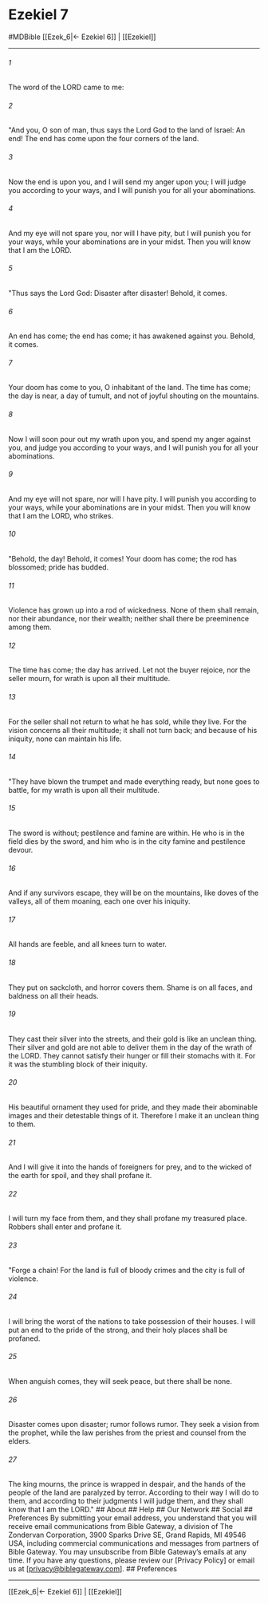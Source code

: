 # Ezekiel 7
#MDBible
[[Ezek_6|← Ezekiel 6]] | [[Ezekiel]]

***






###### 1 


The word of the LORD came to me: 





###### 2 


"And you, O son of man, thus says the Lord God to the land of Israel: An end! The end has come upon the four corners of the land. 





###### 3 


Now the end is upon you, and I will send my anger upon you; I will judge you according to your ways, and I will punish you for all your abominations. 





###### 4 


And my eye will not spare you, nor will I have pity, but I will punish you for your ways, while your abominations are in your midst. Then you will know that I am the LORD. 





###### 5 


"Thus says the Lord God: Disaster after disaster! Behold, it comes. 





###### 6 


An end has come; the end has come; it has awakened against you. Behold, it comes. 





###### 7 


Your doom has come to you, O inhabitant of the land. The time has come; the day is near, a day of tumult, and not of joyful shouting on the mountains. 





###### 8 


Now I will soon pour out my wrath upon you, and spend my anger against you, and judge you according to your ways, and I will punish you for all your abominations. 





###### 9 


And my eye will not spare, nor will I have pity. I will punish you according to your ways, while your abominations are in your midst. Then you will know that I am the LORD, who strikes. 





###### 10 


"Behold, the day! Behold, it comes! Your doom has come; the rod has blossomed; pride has budded. 





###### 11 


Violence has grown up into a rod of wickedness. None of them shall remain, nor their abundance, nor their wealth; neither shall there be preeminence among them. 





###### 12 


The time has come; the day has arrived. Let not the buyer rejoice, nor the seller mourn, for wrath is upon all their multitude. 





###### 13 


For the seller shall not return to what he has sold, while they live. For the vision concerns all their multitude; it shall not turn back; and because of his iniquity, none can maintain his life. 





###### 14 


"They have blown the trumpet and made everything ready, but none goes to battle, for my wrath is upon all their multitude. 





###### 15 


The sword is without; pestilence and famine are within. He who is in the field dies by the sword, and him who is in the city famine and pestilence devour. 





###### 16 


And if any survivors escape, they will be on the mountains, like doves of the valleys, all of them moaning, each one over his iniquity. 





###### 17 


All hands are feeble, and all knees turn to water. 





###### 18 


They put on sackcloth, and horror covers them. Shame is on all faces, and baldness on all their heads. 





###### 19 


They cast their silver into the streets, and their gold is like an unclean thing. Their silver and gold are not able to deliver them in the day of the wrath of the LORD. They cannot satisfy their hunger or fill their stomachs with it. For it was the stumbling block of their iniquity. 





###### 20 


His beautiful ornament they used for pride, and they made their abominable images and their detestable things of it. Therefore I make it an unclean thing to them. 





###### 21 


And I will give it into the hands of foreigners for prey, and to the wicked of the earth for spoil, and they shall profane it. 





###### 22 


I will turn my face from them, and they shall profane my treasured place. Robbers shall enter and profane it. 





###### 23 


"Forge a chain! For the land is full of bloody crimes and the city is full of violence. 





###### 24 


I will bring the worst of the nations to take possession of their houses. I will put an end to the pride of the strong, and their holy places shall be profaned. 





###### 25 


When anguish comes, they will seek peace, but there shall be none. 





###### 26 


Disaster comes upon disaster; rumor follows rumor. They seek a vision from the prophet, while the law perishes from the priest and counsel from the elders. 





###### 27 


The king mourns, the prince is wrapped in despair, and the hands of the people of the land are paralyzed by terror. According to their way I will do to them, and according to their judgments I will judge them, and they shall know that I am the LORD." ## About ## Help ## Our Network ## Social ## Preferences By submitting your email address, you understand that you will receive email communications from Bible Gateway, a division of The Zondervan Corporation, 3900 Sparks Drive SE, Grand Rapids, MI 49546 USA, including commercial communications and messages from partners of Bible Gateway. You may unsubscribe from Bible Gateway&rsquo;s emails at any time. If you have any questions, please review our [Privacy Policy] or email us at [privacy@biblegateway.com]. ## Preferences

***

[[Ezek_6|← Ezekiel 6]] | [[Ezekiel]]
